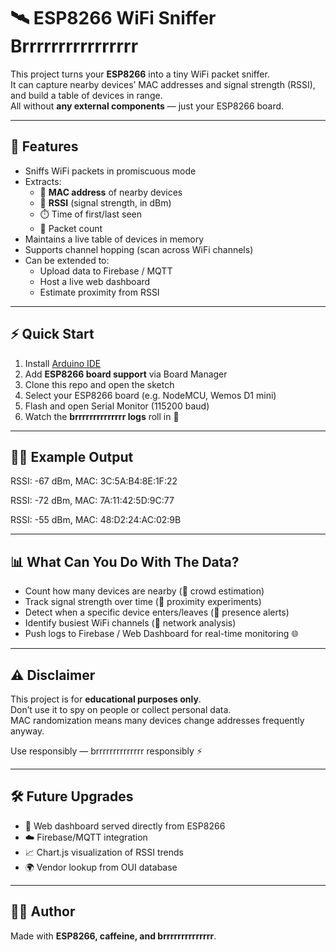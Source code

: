 # 🛰️ ESP8266 WiFi Sniffer Brrrrrrrrrrrrrrrr

This project turns your **ESP8266** into a tiny WiFi packet sniffer.  
It can capture nearby devices’ MAC addresses and signal strength (RSSI),  
and build a table of devices in range.  
All without **any external components** — just your ESP8266 board.

---

## 🚀 Features
- Sniffs WiFi packets in promiscuous mode  
- Extracts:
  - 📡 **MAC address** of nearby devices
  - 📶 **RSSI** (signal strength, in dBm)
  - ⏱️ Time of first/last seen
  - 🔢 Packet count  
- Maintains a live table of devices in memory  
- Supports channel hopping (scan across WiFi channels)  
- Can be extended to:
  - Upload data to Firebase / MQTT  
  - Host a live web dashboard  
  - Estimate proximity from RSSI  

---

## ⚡ Quick Start
1. Install [Arduino IDE](https://www.arduino.cc/en/software)  
2. Add **ESP8266 board support** via Board Manager  
3. Clone this repo and open the sketch  
4. Select your ESP8266 board (e.g. NodeMCU, Wemos D1 mini)  
5. Flash and open Serial Monitor (115200 baud)  
6. Watch the **brrrrrrrrrrrrrr logs** roll in 🚀  

---

## 🧑‍💻 Example Output
RSSI: -67 dBm, MAC: 3C:5A:B4:8E:1F:22

RSSI: -72 dBm, MAC: 7A:11:42:5D:9C:77

RSSI: -55 dBm, MAC: 48:D2:24:AC:02:9B


---

## 📊 What Can You Do With The Data?
- Count how many devices are nearby (👥 crowd estimation)  
- Track signal strength over time (📶 proximity experiments)  
- Detect when a specific device enters/leaves (🚪 presence alerts)  
- Identify busiest WiFi channels (📡 network analysis)  
- Push logs to Firebase / Web Dashboard for real-time monitoring 🌐  

--- 

## ⚠️ Disclaimer
This project is for **educational purposes only**.  
Don’t use it to spy on people or collect personal data.  
MAC randomization means many devices change addresses frequently anyway.  

Use responsibly — brrrrrrrrrrrrrr responsibly ⚡  

---

## 🛠️ Future Upgrades
- 🔐 Web dashboard served directly from ESP8266  
- ☁️ Firebase/MQTT integration  
- 📈 Chart.js visualization of RSSI trends  
- 🌍 Vendor lookup from OUI database  

---

## 👨‍💻 Author
Made with **ESP8266, caffeine, and brrrrrrrrrrrrrr**.  

